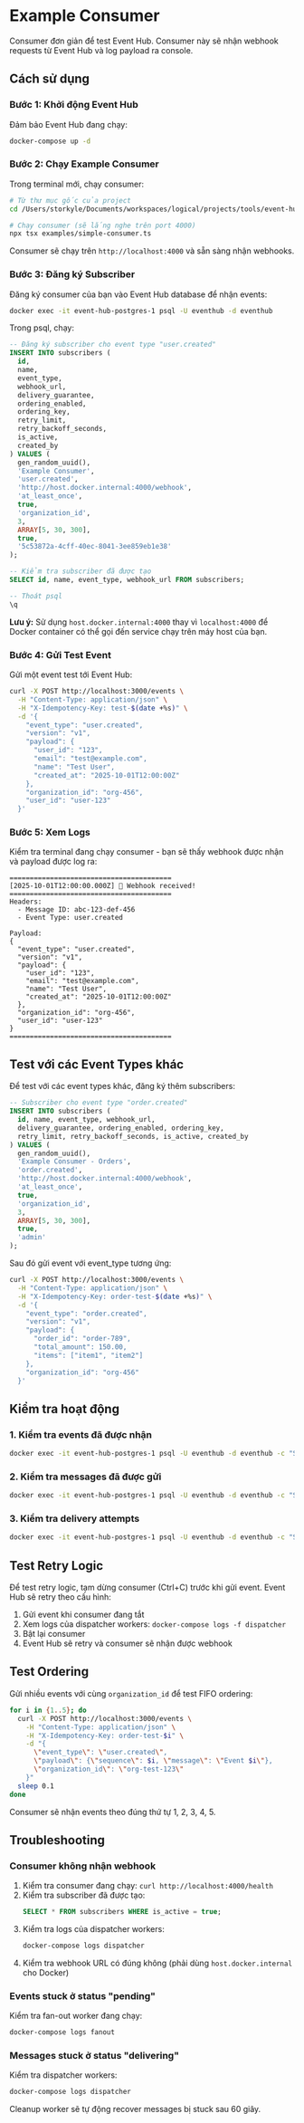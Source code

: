 # Example Consumer

Consumer đơn giản để test Event Hub. Consumer này sẽ nhận webhook requests từ Event Hub và log payload ra console.

## Cách sử dụng

### Bước 1: Khởi động Event Hub

Đảm bảo Event Hub đang chạy:

```bash
docker-compose up -d
```

### Bước 2: Chạy Example Consumer

Trong terminal mới, chạy consumer:

```bash
# Từ thư mục gốc của project
cd /Users/storkyle/Documents/workspaces/logical/projects/tools/event-hub

# Chạy consumer (sẽ lắng nghe trên port 4000)
npx tsx examples/simple-consumer.ts
```

Consumer sẽ chạy trên `http://localhost:4000` và sẵn sàng nhận webhooks.

### Bước 3: Đăng ký Subscriber

Đăng ký consumer của bạn vào Event Hub database để nhận events:

```bash
docker exec -it event-hub-postgres-1 psql -U eventhub -d eventhub
```

Trong psql, chạy:

```sql
-- Đăng ký subscriber cho event type "user.created"
INSERT INTO subscribers (
  id,
  name,
  event_type,
  webhook_url,
  delivery_guarantee,
  ordering_enabled,
  ordering_key,
  retry_limit,
  retry_backoff_seconds,
  is_active,
  created_by
) VALUES (
  gen_random_uuid(),
  'Example Consumer',
  'user.created',
  'http://host.docker.internal:4000/webhook',
  'at_least_once',
  true,
  'organization_id',
  3,
  ARRAY[5, 30, 300],
  true,
  '5c53872a-4cff-40ec-8041-3ee859eb1e38'
);

-- Kiểm tra subscriber đã được tạo
SELECT id, name, event_type, webhook_url FROM subscribers;

-- Thoát psql
\q
```

**Lưu ý:** Sử dụng `host.docker.internal:4000` thay vì `localhost:4000` để Docker container có thể gọi đến service chạy trên máy host của bạn.

### Bước 4: Gửi Test Event

Gửi một event test tới Event Hub:

```bash
curl -X POST http://localhost:3000/events \
  -H "Content-Type: application/json" \
  -H "X-Idempotency-Key: test-$(date +%s)" \
  -d '{
    "event_type": "user.created",
    "version": "v1",
    "payload": {
      "user_id": "123",
      "email": "test@example.com",
      "name": "Test User",
      "created_at": "2025-10-01T12:00:00Z"
    },
    "organization_id": "org-456",
    "user_id": "user-123"
  }'
```

### Bước 5: Xem Logs

Kiểm tra terminal đang chạy consumer - bạn sẽ thấy webhook được nhận và payload được log ra:

```
========================================
[2025-10-01T12:00:00.000Z] 🎉 Webhook received!
========================================
Headers:
  - Message ID: abc-123-def-456
  - Event Type: user.created

Payload:
{
  "event_type": "user.created",
  "version": "v1",
  "payload": {
    "user_id": "123",
    "email": "test@example.com",
    "name": "Test User",
    "created_at": "2025-10-01T12:00:00Z"
  },
  "organization_id": "org-456",
  "user_id": "user-123"
}
========================================
```

## Test với các Event Types khác

Để test với các event types khác, đăng ký thêm subscribers:

```sql
-- Subscriber cho event type "order.created"
INSERT INTO subscribers (
  id, name, event_type, webhook_url,
  delivery_guarantee, ordering_enabled, ordering_key,
  retry_limit, retry_backoff_seconds, is_active, created_by
) VALUES (
  gen_random_uuid(),
  'Example Consumer - Orders',
  'order.created',
  'http://host.docker.internal:4000/webhook',
  'at_least_once',
  true,
  'organization_id',
  3,
  ARRAY[5, 30, 300],
  true,
  'admin'
);
```

Sau đó gửi event với event_type tương ứng:

```bash
curl -X POST http://localhost:3000/events \
  -H "Content-Type: application/json" \
  -H "X-Idempotency-Key: order-test-$(date +%s)" \
  -d '{
    "event_type": "order.created",
    "version": "v1",
    "payload": {
      "order_id": "order-789",
      "total_amount": 150.00,
      "items": ["item1", "item2"]
    },
    "organization_id": "org-456"
  }'
```

## Kiểm tra hoạt động

### 1. Kiểm tra events đã được nhận

```bash
docker exec -it event-hub-postgres-1 psql -U eventhub -d eventhub -c "SELECT id, event_type, status, created_at FROM events ORDER BY created_at DESC LIMIT 5;"
```

### 2. Kiểm tra messages đã được gửi

```bash
docker exec -it event-hub-postgres-1 psql -U eventhub -d eventhub -c "SELECT m.id, m.status, m.retry_count, s.name FROM messages m JOIN subscribers s ON m.subscriber_id = s.id ORDER BY m.created_at DESC LIMIT 5;"
```

### 3. Kiểm tra delivery attempts

```bash
docker exec -it event-hub-postgres-1 psql -U eventhub -d eventhub -c "SELECT message_id, attempt_number, http_status, attempted_at FROM delivery_attempts ORDER BY attempted_at DESC LIMIT 5;"
```

## Test Retry Logic

Để test retry logic, tạm dừng consumer (Ctrl+C) trước khi gửi event. Event Hub sẽ retry theo cấu hình:

1. Gửi event khi consumer đang tắt
2. Xem logs của dispatcher workers: `docker-compose logs -f dispatcher`
3. Bật lại consumer
4. Event Hub sẽ retry và consumer sẽ nhận được webhook

## Test Ordering

Gửi nhiều events với cùng `organization_id` để test FIFO ordering:

```bash
for i in {1..5}; do
  curl -X POST http://localhost:3000/events \
    -H "Content-Type: application/json" \
    -H "X-Idempotency-Key: order-test-$i" \
    -d "{
      \"event_type\": \"user.created\",
      \"payload\": {\"sequence\": $i, \"message\": \"Event $i\"},
      \"organization_id\": \"org-test-123\"
    }"
  sleep 0.1
done
```

Consumer sẽ nhận events theo đúng thứ tự 1, 2, 3, 4, 5.

## Troubleshooting

### Consumer không nhận webhook

1. Kiểm tra consumer đang chạy: `curl http://localhost:4000/health`
2. Kiểm tra subscriber đã được tạo:
   ```sql
   SELECT * FROM subscribers WHERE is_active = true;
   ```
3. Kiểm tra logs của dispatcher workers:
   ```bash
   docker-compose logs dispatcher
   ```
4. Kiểm tra webhook URL có đúng không (phải dùng `host.docker.internal` cho Docker)

### Events stuck ở status "pending"

Kiểm tra fan-out worker đang chạy:

```bash
docker-compose logs fanout
```

### Messages stuck ở status "delivering"

Kiểm tra dispatcher workers:

```bash
docker-compose logs dispatcher
```

Cleanup worker sẽ tự động recover messages bị stuck sau 60 giây.
